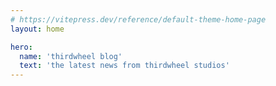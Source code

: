 ```yaml
---
# https://vitepress.dev/reference/default-theme-home-page
layout: home

hero:
  name: 'thirdwheel blog'
  text: 'the latest news from thirdwheel studios'
---
```

